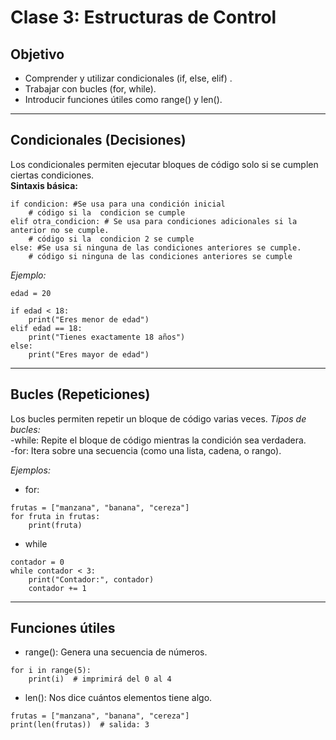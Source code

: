 # Clase 3: Estructuras de Control

## Objetivo

- Comprender y utilizar condicionales (if, else, elif) .
- Trabajar con bucles (for, while).
- Introducir funciones útiles como range() y len().

---

##  Condicionales (Decisiones)

Los condicionales permiten ejecutar bloques de código solo si se cumplen ciertas condiciones.  
**Sintaxis básica:**  

```
if condicion: #Se usa para una condición inicial
    # código si la  condicion se cumple
elif otra_condicion: # Se usa para condiciones adicionales si la anterior no se cumple.
    # código si la  condicion 2 se cumple
else: #Se usa si ninguna de las condiciones anteriores se cumple.
    # código si ninguna de las condiciones anteriores se cumple
```

*Ejemplo:*

```
edad = 20

if edad < 18:
    print("Eres menor de edad")
elif edad == 18:
    print("Tienes exactamente 18 años")
else:
    print("Eres mayor de edad")
```

---

## Bucles (Repeticiones)

Los bucles permiten repetir un bloque de código varias veces.
*Tipos de bucles:*  
-while: Repite el bloque de código mientras la condición sea verdadera.  
-for: Itera sobre una secuencia (como una lista, cadena, o rango).  

*Ejemplos:*  

* for:  
```
frutas = ["manzana", "banana", "cereza"]
for fruta in frutas:
    print(fruta)
```  
* while
```
contador = 0
while contador < 3:
    print("Contador:", contador)
    contador += 1
```

---

## Funciones útiles

- range(): Genera una secuencia de números.  
```
for i in range(5):
    print(i)  # imprimirá del 0 al 4
```  

- len(): Nos dice cuántos elementos tiene algo.  
```
frutas = ["manzana", "banana", "cereza"]
print(len(frutas))  # salida: 3
```


